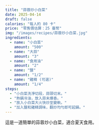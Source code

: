 ```yaml
---
title: "蒜蓉炒小白菜"
date: 2025-04-14
draft: false
calories: "每人約 80 卡"
price: "零售價估算：25 臺幣"
img: "/images/recipes/蒜蓉炒小白菜.jpg"
ingredients:
  - name: "小白菜"
    amount: "500"
  - name: "大蒜"
    amount: "3"
  - name: "食用油"
    amount: "2"
  - name: "鹽"
    amount: "1/2"
  - name: "雞精 (可選)"
    amount: "1/4"
steps:
  - "小白菜洗淨切段，蒜頭切末。"
  - "熱鍋冷油，放入蒜末爆香。"
  - "放入小白菜大火快炒至變軟。"
  - "加入鹽和雞精調味，翻炒均勻即可起鍋。"
---
```


這是一道簡單的蒜蓉炒小白菜，適合夏天食用。
